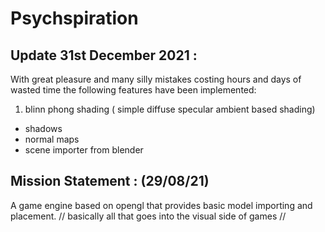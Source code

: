 # Psychspiration
## Update 31st December 2021 :
With great pleasure and many silly mistakes costing hours and days of wasted time the following features have been implemented:
1. blinn phong shading ( simple diffuse specular ambient based shading)
* shadows 
* normal maps
* scene importer from blender 
## Mission Statement : (29/08/21)
A game engine based on opengl that provides basic model importing and placement. // basically all that goes into the visual side of games //
